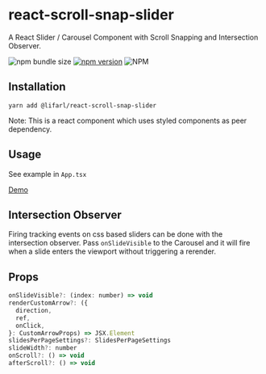 # react-scroll-snap-slider
A React Slider / Carousel Component with Scroll Snapping and Intersection Observer.

![npm bundle size](https://img.shields.io/bundlephobia/min/@lifarl/react-scroll-snap-slider)
[![npm version](https://badge.fury.io/js/%40lifarl%2Freact-scroll-snap-slider.svg)](https://badge.fury.io/js/%40lifarl%2Freact-scroll-snap-slider)
![NPM](https://img.shields.io/npm/l/@lifarl/react-scroll-snap-slider)

## Installation

```
yarn add @lifarl/react-scroll-snap-slider
```

Note: This is a react component which uses styled components as peer dependency.

## Usage

See example in `App.tsx`

[Demo](https://lifarl.github.io/react-scroll-snap-slider/)

## Intersection Observer

Firing tracking events on css based sliders can be done with the intersection observer. Pass `onSlideVisible` to the Carousel and it will fire when a slide enters the viewport without triggering a rerender.

## Props

```javascript
onSlideVisible?: (index: number) => void
renderCustomArrow?: ({
  direction,
  ref,
  onClick,
}: CustomArrowProps) => JSX.Element
slidesPerPageSettings?: SlidesPerPageSettings
slideWidth?: number
onScroll?: () => void
afterScroll?: () => void
```
